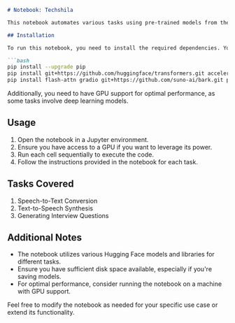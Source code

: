 
```markdown
# Notebook: Techshila

This notebook automates various tasks using pre-trained models from the Hugging Face Transformers library and other related packages.

## Installation

To run this notebook, you need to install the required dependencies. You can do this by running the following commands in your terminal or command prompt:

```bash
pip install --upgrade pip
pip install git+https://github.com/huggingface/transformers.git accelerate datasets[audio]
pip install flash-attn gradio git+https://github.com/suno-ai/bark.git peft accelerate bitsandbytes safetensors sentencepiece ffmpeg-python
```

Additionally, you need to have GPU support for optimal performance, as some tasks involve deep learning models.

## Usage

1. Open the notebook in a Jupyter environment.
2. Ensure you have access to a GPU if you want to leverage its power.
3. Run each cell sequentially to execute the code.
4. Follow the instructions provided in the notebook for each task.

## Tasks Covered

1. Speech-to-Text Conversion
2. Text-to-Speech Synthesis
3. Generating Interview Questions



## Additional Notes

- The notebook utilizes various Hugging Face models and libraries for different tasks.
- Ensure you have sufficient disk space available, especially if you're saving models.
- For optimal performance, consider running the notebook on a machine with GPU support.

Feel free to modify the notebook as needed for your specific use case or extend its functionality.
